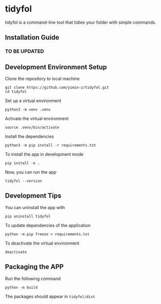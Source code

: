 # tidyfol

tidyfol is a command-line tool that tidies your folder with simple commands.

## Installation Guide

### **TO BE UPDATED**

## Development Environment Setup

Clone the repository to local machine

    git clone https://github.com/yimin-z/tidyfol.git
    cd tidyfol

Set up a virtual environment

    python3 -m venv .venv

Activate the virtual environment

    source .venv/bin/activate

Install the dependencies

    python3 -m pip install -r requirements.txt

To install the app in development mode

    pip install -e .

Now, you can run the app

    tidyfol --version

## Development Tips

You can uninstall the app with

    pip uninstall tidyfol

To update dependencies of the application

    python -m pip freeze > requirements.txt

To deactivate the virtual environment

    deactivate

## Packaging the APP

Run the following command

    python -m build

The packages should appear in `tidyfol/dist`
